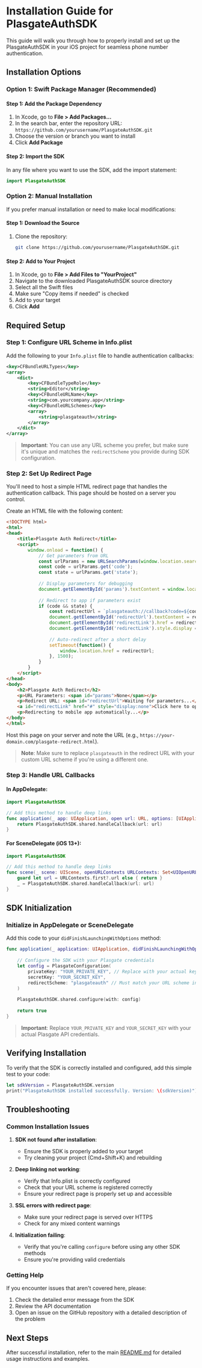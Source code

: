 # Installation Guide for PlasgateAuthSDK

This guide will walk you through how to properly install and set up the PlasgateAuthSDK in your iOS project for seamless phone number authentication.

## Installation Options

### Option 1: Swift Package Manager (Recommended)

#### Step 1: Add the Package Dependency

1. In Xcode, go to **File > Add Packages...**
2. In the search bar, enter the repository URL: `https://github.com/yourusername/PlasgateAuthSDK.git`
3. Choose the version or branch you want to install
4. Click **Add Package**

#### Step 2: Import the SDK

In any file where you want to use the SDK, add the import statement:

```swift
import PlasgateAuthSDK
```

### Option 2: Manual Installation

If you prefer manual installation or need to make local modifications:

#### Step 1: Download the Source

1. Clone the repository:
   ```bash
   git clone https://github.com/yourusername/PlasgateAuthSDK.git
   ```

#### Step 2: Add to Your Project

1. In Xcode, go to **File > Add Files to "YourProject"**
2. Navigate to the downloaded PlasgateAuthSDK source directory
3. Select all the Swift files
4. Make sure "Copy items if needed" is checked
5. Add to your target
6. Click **Add**

## Required Setup

### Step 1: Configure URL Scheme in Info.plist

Add the following to your `Info.plist` file to handle authentication callbacks:

```xml
<key>CFBundleURLTypes</key>
<array>
    <dict>
        <key>CFBundleTypeRole</key>
        <string>Editor</string>
        <key>CFBundleURLName</key>
        <string>com.yourcompany.app</string>
        <key>CFBundleURLSchemes</key>
        <array>
            <string>plasgateauth</string>
        </array>
    </dict>
</array>
```

> **Important**: You can use any URL scheme you prefer, but make sure it's unique and matches the `redirectScheme` you provide during SDK configuration.

### Step 2: Set Up Redirect Page

You'll need to host a simple HTML redirect page that handles the authentication callback. This page should be hosted on a server you control.

Create an HTML file with the following content:

```html
<!DOCTYPE html>
<html>
<head>
    <title>Plasgate Auth Redirect</title>
    <script>
        window.onload = function() {
            // Get parameters from URL
            const urlParams = new URLSearchParams(window.location.search);
            const code = urlParams.get('code');
            const state = urlParams.get('state');
            
            // Display parameters for debugging
            document.getElementById('params').textContent = window.location.search;
            
            // Redirect to app if parameters exist
            if (code && state) {
                const redirectUrl = `plasgateauth://callback?code=${code}&state=${state}`;
                document.getElementById('redirectUrl').textContent = redirectUrl;
                document.getElementById('redirectLink').href = redirectUrl;
                document.getElementById('redirectLink').style.display = 'block';
                
                // Auto-redirect after a short delay
                setTimeout(function() {
                    window.location.href = redirectUrl;
                }, 1500);
            }
        }
    </script>
</head>
<body>
    <h2>Plasgate Auth Redirect</h2>
    <p>URL Parameters: <span id="params">None</span></p>
    <p>Redirect URL: <span id="redirectUrl">Waiting for parameters...</span></p>
    <a id="redirectLink" href="#" style="display:none">Click here to open the app</a>
    <p>Redirecting to mobile app automatically...</p>
</body>
</html>
```

Host this page on your server and note the URL (e.g., `https://your-domain.com/plasgate-redirect.html`).

> **Note**: Make sure to replace `plasgateauth` in the redirect URL with your custom URL scheme if you're using a different one.

### Step 3: Handle URL Callbacks

#### In AppDelegate:

```swift
import PlasgateAuthSDK

// Add this method to handle deep links
func application(_ app: UIApplication, open url: URL, options: [UIApplication.OpenURLOptionsKey: Any] = [:]) -> Bool {
    return PlasgateAuthSDK.shared.handleCallback(url: url)
}
```

#### For SceneDelegate (iOS 13+):

```swift
import PlasgateAuthSDK

// Add this method to handle deep links
func scene(_ scene: UIScene, openURLContexts URLContexts: Set<UIOpenURLContext>) {
    guard let url = URLContexts.first?.url else { return }
    _ = PlasgateAuthSDK.shared.handleCallback(url: url)
}
```

## SDK Initialization

### Initialize in AppDelegate or SceneDelegate

Add this code to your `didFinishLaunchingWithOptions` method:

```swift
func application(_ application: UIApplication, didFinishLaunchingWithOptions launchOptions: [UIApplication.LaunchOptionsKey: Any]?) -> Bool {
    
    // Configure the SDK with your Plasgate credentials
    let config = PlasgateConfiguration(
        privateKey: "YOUR_PRIVATE_KEY", // Replace with your actual keys
        secretKey: "YOUR_SECRET_KEY",
        redirectScheme: "plasgateauth" // Must match your URL scheme in Info.plist
    )
    
    PlasgateAuthSDK.shared.configure(with: config)
    
    return true
}
```

> **Important**: Replace `YOUR_PRIVATE_KEY` and `YOUR_SECRET_KEY` with your actual Plasgate API credentials.

## Verifying Installation

To verify that the SDK is correctly installed and configured, add this simple test to your code:

```swift
let sdkVersion = PlasgateAuthSDK.version
print("PlasgateAuthSDK installed successfully. Version: \(sdkVersion)")
```

## Troubleshooting

### Common Installation Issues

1. **SDK not found after installation**:
   - Ensure the SDK is properly added to your target
   - Try cleaning your project (Cmd+Shift+K) and rebuilding

2. **Deep linking not working**:
   - Verify that Info.plist is correctly configured
   - Check that your URL scheme is registered correctly
   - Ensure your redirect page is properly set up and accessible

3. **SSL errors with redirect page**:
   - Make sure your redirect page is served over HTTPS
   - Check for any mixed content warnings

4. **Initialization failing**:
   - Verify that you're calling `configure` before using any other SDK methods
   - Ensure you're providing valid credentials

### Getting Help

If you encounter issues that aren't covered here, please:

1. Check the detailed error message from the SDK
2. Review the API documentation
3. Open an issue on the GitHub repository with a detailed description of the problem

## Next Steps

After successful installation, refer to the main [README.md](README.md) for detailed usage instructions and examples.